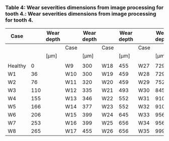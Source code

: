 <a name="table-04"></a>
### Table 4: Wear severities dimensions from image processing for tooth 4.: Wear severities dimensions from image processing for tooth 4.

| Case |  | Wear depth |  | Wear depth |  | Wear depth |  | Wear depth |
| --- | --- | --- | --- | --- | --- | --- | --- | --- |
|  |  |  | Case |  | Case |  | Case |  |
|  |  | [μm] |  | [μm] |  | [μm] |  | [μm] |
|  |  |  |  |  |  |  |  |  |
| Healthy | 0 |  | W9 | 300 | W18 | 455 | W27 | 729 |
| W1 | 36 |  | W10 | 300 | W19 | 459 | W28 | 729 |
| W2 | 76 |  | W11 | 320 | W20 | 459 | W29 | 752 |
| W3 | 110 |  | W12 | 335 | W21 | 493 | W30 | 845 |
| W4 | 155 |  | W13 | 346 | W22 | 552 | W31 | 910 |
| W5 | 166 |  | W14 | 377 | W23 | 552 | W32 | 910 |
| W6 | 206 |  | W15 | 399 | W24 | 645 | W33 | 956 |
| W7 | 253 |  | W16 | 399 | W25 | 656 | W34 | 956 |
| W8 | 265 |  | W17 | 455 | W26 | 656 | W35 | 999 |